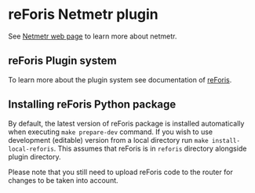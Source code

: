 # reForis Netmetr plugin
See [Netmetr web page](https://www.netmetr.cz/) to learn more about netmetr.

## reForis Plugin system
To learn more about the plugin system see documentation of [reForis](https://gitlab.labs.nic.cz/turris/reforis).

## Installing reForis Python package
By default, the latest version of reForis package is installed automatically when executing `make prepare-dev` command.
If you wish to use development (editable) version from a local directory run `make install-local-reforis`.
This assumes that reForis is in `reforis` directory alongside plugin directory.

Please note that you still need to upload reForis code to the router for changes to be taken into account.

